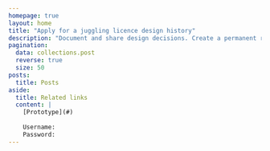 ```yaml
---
homepage: true
layout: home
title: "Apply for a juggling licence design history"
description: "Document and share design decisions. Create a permanent record of how your service has developed over time."
pagination:
  data: collections.post
  reverse: true
  size: 50
posts:
  title: Posts
aside:
  title: Related links
  content: |
    [Prototype](#)
    
    Username:
    Password:
---
```

